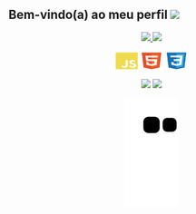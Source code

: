 ## Bem-vindo(a) ao meu perfil  <img src="https://media.giphy.com/media/hvRJCLFzcasrR4ia7z/giphy.gif" width="30px"> 

<div align="center">
    <a href="https://github.com/Abgail-Diniz">
  <img height="170em" src="https://github-readme-stats.vercel.app/api?username=Abgail-Diniz&count_private=true&include_all_commits=true&show_icons=true&theme=cobalt&hide_border=false&show_owner=true"/>
  <img height="170em" src="https://github-readme-stats.vercel.app/api/top-langs/?username=Abgail-Diniz&count_private=true&theme=cobalt&hide_border=false&&layout=compact"/>
  </a>
</div>



<div align="center" valign="top"><br>
  <img align="center" alt="Js" height="30" width="40" src="https://raw.githubusercontent.com/devicons/devicon/master/icons/javascript/javascript-plain.svg">
  <img align="center" alt="HTML" height="30" width="40" src="https://raw.githubusercontent.com/devicons/devicon/master/icons/html5/html5-original.svg">
  <img align="center" alt="CSS" height="30" width="40" src="https://raw.githubusercontent.com/devicons/devicon/master/icons/css3/css3-original.svg">
  
</div><br>
  
<div align="center" valign="top">
 <a href="https://www.linkedin.com/in/abgail-diniz-b12814247/" target="_blank"><img src="https://img.shields.io/badge/-LinkedIn-%230077B5?style=for-the-badge&logo=linkedin&logoColor=white" target="_blank"></a>
  <a href = "mailto:abgdiniz718@gmail.com"><img src="https://img.shields.io/badge/Gmail-D14836?style=for-the-badge&logo=gmail&logoColor=white)](https ://mail.google.com/abgdiniz718@gmail.com" target="_blank"></a>
 
</div>

<div align="center">
  
  ![ Animação de cobra ](https://github.com/Abgail-Diniz/Abgail-Diniz/blob/output/github-contribution-grid-snake.svg)
  
</div>
